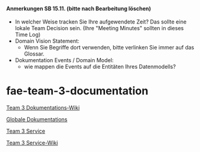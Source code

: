 #### Anmerkungen SB 15.11. (bitte nach Bearbeitung löschen)
* In welcher Weise tracken Sie Ihre aufgewendete Zeit? Das sollte eine lokale Team Decision sein. (Ihre "Meeting Minutes" sollten in dieses Time Log)
* Domain Vision Statement: 
    * Wenn Sie Begriffe dort verwenden, bitte verlinken Sie immer auf das Glossar. 
* Dokumentation Events / Domain Model:
    * wie mappen die Events auf die Entitäten Ihres Datenmodells?

# fae-team-3-documentation

[Team 3 Dokumentations-Wiki](https://github.com/Archi-Lab-FAE/fae-team-3-documentation/wiki)

[Globale Dokumentations](https://github.com/Archi-Lab-FAE/fae-global-documentation)

[Team 3 Service](https://github.com/Archi-Lab-FAE/fae-team-3-service)

[Team 3 Service-Wiki](https://github.com/Archi-Lab-FAE/fae-team-3-service/wiki)